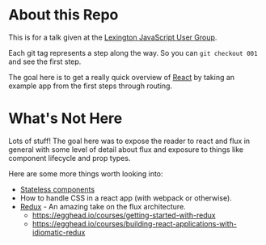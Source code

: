 # About this Repo

This is for a talk given at the [Lexington JavaScript User Group](http://www.meetup.com/Kentucky-JavaScript-Users-Group/).

Each git tag represents a step along the way. So you can `git checkout 001` and
see the first step.

The goal here is to get a really quick overview of [React](https://facebook.github.io/react/)
by taking an example app from the first steps through routing.

# What's Not Here

Lots of stuff! The goal here was to expose the reader to react and flux in general
with some level of detail about flux and exposure to things like component
lifecycle and prop types.

Here are some more things worth looking into:

- [Stateless components](https://facebook.github.io/react/docs/reusable-components.html#stateless-functions)
- How to handle CSS in a react app (with webpack or otherwise).
- [Redux](http://redux.js.org/) - An amazing take on the flux architecture.
    - https://egghead.io/courses/getting-started-with-redux
    - https://egghead.io/courses/building-react-applications-with-idiomatic-redux
